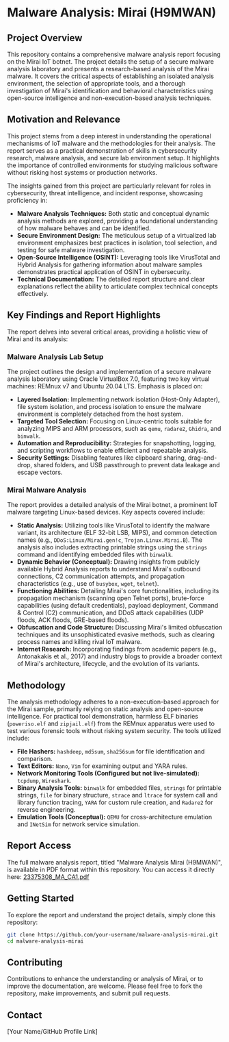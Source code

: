 # Malware Analysis: Mirai (H9MWAN)

## Project Overview

This repository contains a comprehensive malware analysis report focusing on the Mirai IoT botnet. The project details the setup of a secure malware analysis laboratory and presents a research-based analysis of the Mirai malware. It covers the critical aspects of establishing an isolated analysis environment, the selection of appropriate tools, and a thorough investigation of Mirai's identification and behavioral characteristics using open-source intelligence and non-execution-based analysis techniques.

## Motivation and Relevance

This project stems from a deep interest in understanding the operational mechanisms of IoT malware and the methodologies for their analysis. The report serves as a practical demonstration of skills in cybersecurity research, malware analysis, and secure lab environment setup. It highlights the importance of controlled environments for studying malicious software without risking host systems or production networks.

The insights gained from this project are particularly relevant for roles in cybersecurity, threat intelligence, and incident response, showcasing proficiency in:

*   **Malware Analysis Techniques:** Both static and conceptual dynamic analysis methods are explored, providing a foundational understanding of how malware behaves and can be identified.
*   **Secure Environment Design:** The meticulous setup of a virtualized lab environment emphasizes best practices in isolation, tool selection, and testing for safe malware investigation.
*   **Open-Source Intelligence (OSINT):** Leveraging tools like VirusTotal and Hybrid Analysis for gathering information about malware samples demonstrates practical application of OSINT in cybersecurity.
*   **Technical Documentation:** The detailed report structure and clear explanations reflect the ability to articulate complex technical concepts effectively.

## Key Findings and Report Highlights

The report delves into several critical areas, providing a holistic view of Mirai and its analysis:

### Malware Analysis Lab Setup

The project outlines the design and implementation of a secure malware analysis laboratory using Oracle VirtualBox 7.0, featuring two key virtual machines: REMnux v7 and Ubuntu 20.04 LTS. Emphasis is placed on:

*   **Layered Isolation:** Implementing network isolation (Host-Only Adapter), file system isolation, and process isolation to ensure the malware environment is completely detached from the host system.
*   **Targeted Tool Selection:** Focusing on Linux-centric tools suitable for analyzing MIPS and ARM processors, such as `qemu`, `radare2`, `Ghidra`, and `binwalk`.
*   **Automation and Reproducibility:** Strategies for snapshotting, logging, and scripting workflows to enable efficient and repeatable analysis.
*   **Security Settings:** Disabling features like clipboard sharing, drag-and-drop, shared folders, and USB passthrough to prevent data leakage and escape vectors.

### Mirai Malware Analysis

The report provides a detailed analysis of the Mirai botnet, a prominent IoT malware targeting Linux-based devices. Key aspects covered include:

*   **Static Analysis:** Utilizing tools like VirusTotal to identify the malware variant, its architecture (ELF 32-bit LSB, MIPS), and common detection names (e.g., `DDoS:Linux/Mirai.gen!c`, `Trojan.Linux.Mirai.B`). The analysis also includes extracting printable strings using the `strings` command and identifying embedded files with `binwalk`.
*   **Dynamic Behavior (Conceptual):** Drawing insights from publicly available Hybrid Analysis reports to understand Mirai's outbound connections, C2 communication attempts, and propagation characteristics (e.g., use of `busybox`, `wget`, `telnet`).
*   **Functioning Abilities:** Detailing Mirai's core functionalities, including its propagation mechanism (scanning open Telnet ports), brute-force capabilities (using default credentials), payload deployment, Command & Control (C2) communication, and DDoS attack capabilities (UDP floods, ACK floods, GRE-based floods).
*   **Obfuscation and Code Structure:** Discussing Mirai's limited obfuscation techniques and its unsophisticated evasive methods, such as clearing process names and killing rival IoT malware.
*   **Internet Research:** Incorporating findings from academic papers (e.g., Antonakakis et al., 2017) and industry blogs to provide a broader context of Mirai's architecture, lifecycle, and the evolution of its variants.

## Methodology

The analysis methodology adheres to a non-execution-based approach for the Mirai sample, primarily relying on static analysis and open-source intelligence. For practical tool demonstration, harmless ELF binaries (`poweriso.elf` and `zipjail.elf`) from the REMnux apparatus were used to test various forensic tools without risking system security. The tools utilized include:

*   **File Hashers:** `hashdeep`, `md5sum`, `sha256sum` for file identification and comparison.
*   **Text Editors:** `Nano`, `Vim` for examining output and YARA rules.
*   **Network Monitoring Tools (Configured but not live-simulated):** `tcpdump`, `Wireshark`.
*   **Binary Analysis Tools:** `binwalk` for embedded files, `strings` for printable strings, `file` for binary structure, `strace` and `ltrace` for system call and library function tracing, `YARA` for custom rule creation, and `Radare2` for reverse engineering.
*   **Emulation Tools (Conceptual):** `QEMU` for cross-architecture emulation and `INetSim` for network service simulation.

## Report Access

The full malware analysis report, titled "Malware Analysis Mirai (H9MWAN)", is available in PDF format within this repository. You can access it directly here: [23375308_MA_CA1.pdf](23375308_MA_CA1.pdf)

## Getting Started

To explore the report and understand the project details, simply clone this repository:

```bash
git clone https://github.com/your-username/malware-analysis-mirai.git
cd malware-analysis-mirai
```

## Contributing

Contributions to enhance the understanding or analysis of Mirai, or to improve the documentation, are welcome. Please feel free to fork the repository, make improvements, and submit pull requests.


## Contact

[Your Name/GitHub Profile Link]


